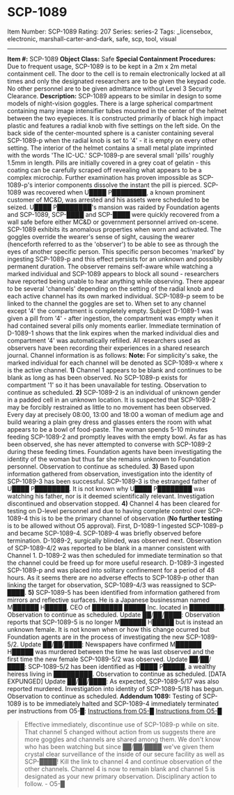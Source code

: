 # SCP-1089
Item Number: SCP-1089
Rating: 207
Series: series-2
Tags: _licensebox, electronic, marshall-carter-and-dark, safe, scp, tool, visual

---

**Item #:** SCP-1089
**Object Class:** Safe
**Special Containment Procedures:** Due to frequent usage, SCP-1089 is to be kept in a 2m x 2m metal containment cell. The door to the cell is to remain electronically locked at all times and only the designated researchers are to be given the keypad code. No other personnel are to be given admittance without Level 3 Security Clearance.
**Description:** SCP-1089 appears to be similar in design to some models of night-vision goggles. There is a large spherical compartment containing many image intensifier tubes mounted in the center of the helmet between the two eyepieces. It is constructed primarily of black high impact plastic and features a radial knob with five settings on the left side. On the back side of the center-mounted sphere is a canister containing several SCP-1089-p when the radial knob is set to '4' - it is empty on every other setting. The interior of the helmet contains a small metal plate imprinted with the words 'The IC-UC.'
SCP-1089-p are several small 'pills' roughly 1.5mm in length. Pills are initially covered in a grey coat of gelatin - this coating can be carefully scraped off revealing what appears to be a complex microchip. Further examination has proven impossible as SCP-1089-p's interior components dissolve the instant the pill is pierced.
SCP-1089 was recovered when U████ P████████, a known prominent customer of MC&D, was arrested and his assets were scheduled to be seized. U████ P████████'s mansion was raided by Foundation agents and SCP-1089, SCP-████ and SCP-████ were quickly recovered from a wall safe before either MC&D or government personnel arrived on-scene.
SCP-1089 exhibits its anomalous properties when worn and activated. The goggles override the wearer's sense of sight, causing the wearer (henceforth referred to as the 'observer') to be able to see as through the eyes of another specific person. This specific person becomes 'marked' by ingesting SCP-1089-p and this effect persists for an unknown and possibly permanent duration. The observer remains self-aware while watching a marked individual and SCP-1089 appears to block all sound - researchers have reported being unable to hear anything while observing. There appear to be several 'channels' depending on the setting of the radial knob and each active channel has its own marked individual.
SCP-1089-p seem to be linked to the channel the goggles are set to. When set to any channel except '4' the compartment is completely empty. Subject D-1089-1 was given a pill from '4' - after ingestion, the compartment was empty when it had contained several pills only moments earlier. Immediate termination of D-1089-1 shows that the link expires when the marked individual dies and compartment '4' was automatically refilled.
All researchers used as observers have been recording their experiences in a shared research journal. Channel information is as follows:
**Note:** For simplicity's sake, the marked individual for each channel will be denoted as SCP-1089-x where x is the active channel.
**1)** Channel 1 appears to be blank and continues to be blank as long as has been observed. No SCP-1089-p exists for compartment '1' so it has been unavailable for testing. Observation to continue as scheduled.
**2)** SCP-1089-2 is an individual of unknown gender in a padded cell in an unknown location. It is suspected that SCP-1089-2 may be forcibly restrained as little to no movement has been observed. Every day at precisely 08:00, 13:00 and 18:00 a woman of medium age and build wearing a plain grey dress and glasses enters the room with what appears to be a bowl of food-paste. The woman spends 5-10 minutes feeding SCP-1089-2 and promptly leaves with the empty bowl. As far as has been observed, she has never attempted to converse with SCP-1089-2 during these feeding times. Foundation agents have been investigating the identity of the woman but thus far she remains unknown to Foundation personnel. Observation to continue as scheduled.
**3)** Based upon information gathered from observation, investigation into the identity of SCP-1089-3 has been successful. SCP-1089-3 is the estranged father of U████ P████████. It is not known why U████ P████████ was watching his father, nor is it deemed scientifically relevant. Investigation discontinued and observation stopped.
**4)** Channel 4 has been cleared for testing on D-level personnel and due to having complete control over SCP-1089-4 this is to be the primary channel of observation (**No further testing** is to be allowed without O5 approval).
First, D-1089-1 ingested SCP-1089-p and became SCP-1089-4. SCP-1089-4 was briefly observed before termination.
D-1089-2, surgically blinded, was observed next. Observation of SCP-1089-4/2 was reported to be blank in a manner consistent with Channel 1. D-1089-2 was then scheduled for immediate termination so that the channel could be freed up for more useful research.
D-1089-3 ingested SCP-1089-p and was placed into solitary confinement for a period of 48 hours. As it seems there are no adverse effects to SCP-1089-p other than linking the target for observation, SCP-1089-4/3 was reassigned to SCP-████.
**5)** SCP-1089-5 has been identified from information gathered from mirrors and reflective surfaces. He is a Japanese businessman named M██████ H█████, CEO of ███████ █████ Inc. located in ████████. Observation to continue as scheduled.
Update ██/██/████: Observation reports that SCP-1089-5 is no longer M██████ H█████ but is instead an unknown female. It is not known when or how this change ocurred but Foundation agents are in the process of investigating the new SCP-1089-5/2.
Update ██/██/████: Newspapers have confirmed M██████ H█████ was murdered between the time he was last observed and the first time the new female SCP-1089-5/2 was observed.
Update ██/██/████: SCP-1089-5/2 has been identified as H████ P█████, a wealthy heiress living in █████████. Observation to continue as scheduled.
[DATA EXPUNGED]
Update ██/██/████: As expected, SCP-1089-5/17 was also reported murdered. Investigation into identity of SCP-1089-5/18 has begun. Observation to continue as scheduled.
**Addendum 1089:** Testing of SCP-1089 is to be immediately halted and SCP-1089-4 immediately terminated per instructions from O5-█:
[Instructions from O5-█](javascript:;)
[Instructions from O5-█](javascript:;)
> Effective immediately, discontinue use of SCP-1089-p while on site.
> That channel 5 changed without action from us suggests there are more goggles and channels are shared among them.
> We don't know who has been watching but since ██/██/████ we've given them crystal clear surveillance of the inside of our secure facility as well as SCP-████!
> Kill the link to channel 4 and continue observation of the other channels. Channel 4 is now to remain blank and channel 5 is designated as your new primary observation.
> Disciplinary action to follow.
> \- O5-█